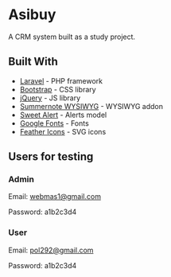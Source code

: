 # Asibuy

A CRM system built as a study project.

## Built With

* [Laravel](https://laravel.com/) - PHP framework
* [Bootstrap](https://getbootstrap.com/) - CSS library
* [jQuery](https://jquery.com/) - JS library
* [Summernote WYSIWYG](https://summernote.org/) - WYSIWYG addon
* [Sweet Alert](https://sweetalert2.github.io/) - Alerts model
* [Google Fonts](https://fonts.google.com/) - Fonts
* [Feather Icons](https://feathericons.com/) - SVG icons

## Users for testing

### Admin

Email: webmas1@gmail.com

Password: a1b2c3d4

### User

Email: pol292@gmail.com

Password: a1b2c3d4

